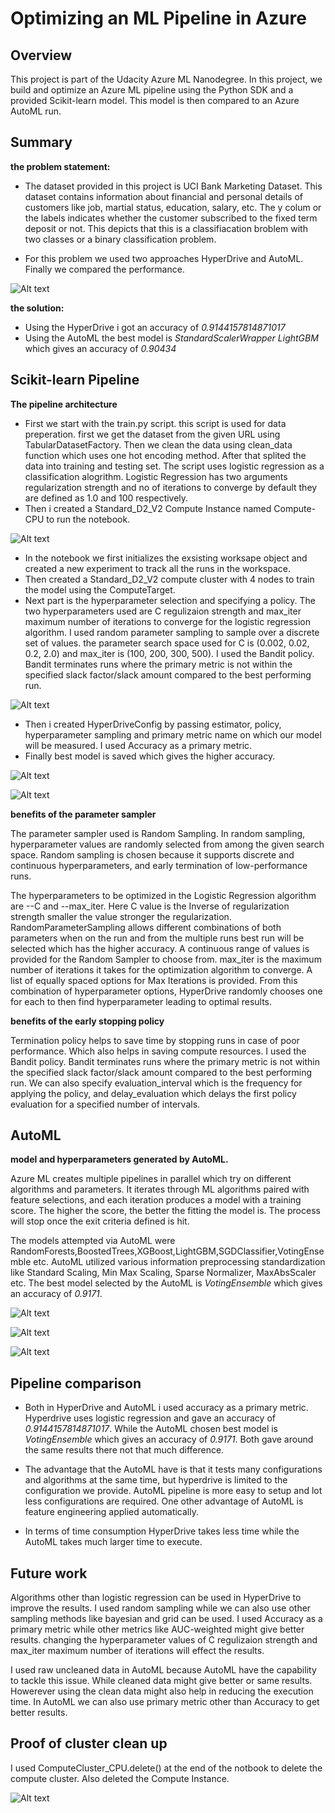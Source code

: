 # Optimizing an ML Pipeline in Azure

## Overview
This project is part of the Udacity Azure ML Nanodegree.
In this project, we build and optimize an Azure ML pipeline using the Python SDK and a provided Scikit-learn model.
This model is then compared to an Azure AutoML run.

## Summary
**the problem statement:**
- The dataset provided in this project is UCI Bank Marketing Dataset. This dataset contains information about financial and personal details of customers like job, martial status, education, salary, etc. The y colum or the labels indicates whether the customer subscribed to the fixed term deposit or not. This depicts that this is a classifiacation broblem with two classes or a binary classification problem.

- For this problem we used two approaches HyperDrive and AutoML. Finally we compared the performance.

![Alt text](Screenshots/workflow.png?raw=true "Workflow")

**the solution:**
- Using the HyperDrive i got an accuracy of *0.9144157814871017*
- Using the AutoML the best model is *StandardScalerWrapper LightGBM* which gives an accuracy of *0.90434*

## Scikit-learn Pipeline
**The pipeline architecture**
- First we start with the train.py script. this script is used for data preperation. first we get the dataset from the given URL using TabularDatasetFactory. Then we clean the data using clean_data function which uses one hot encoding method. After that splited the data into training and testing set. The script uses logistic regression as a classification alogrithm. Logistic Regression has two arguments regularization strength and no of iterations to converge by default they are defined as 1.0 and 100 respectively.
- Then i created a Standard_D2_V2 Compute Instance named Compute-CPU to run the notebook.

![Alt text](Screenshots/standard_D2_V2.JPG?raw=true "Compute Instance")

- In the notebook we first initializes the exsisting worksape object and created a new experiment to track all the runs in the workspace.
- Then created a Standard_D2_V2 compute cluster with 4 nodes to train the model using the ComputeTarget.
- Next part is the hyperparameter selection and specifying a policy. The two hyperparameters used are C regulizaion strength and max_iter maximum number of iterations to converge for the logistic regression algorithm. I used random parameter sampling to sample over a discrete set of values. the parameter search space used for C is (0.002, 0.02, 0.2, 2.0) and max_iter is (100, 200, 300, 500). I used the Bandit policy. Bandit terminates runs where the primary metric is not within the specified slack factor/slack amount compared to the best performing run.

![Alt text](Screenshots/hyperdrive-configuration.JPG?raw=true "hyperdrive configuration")

- Then i created HyperDriveConfig by passing estimator, policy, hyperparameter sampling and primary metric name on which our model will be measured. I used Accuracy as a primary metric.
- Finally best model is saved which gives the higher accuracy.

![Alt text](Screenshots/bestrun-hyperdrive.JPG?raw=true "bestrun hyperdrive")

![Alt text](Screenshots/hyperdrive-childruns.JPG?raw=true "hyperdrive childruns")

**benefits of the parameter sampler**

The parameter sampler used is Random Sampling. In random sampling, hyperparameter values are randomly selected from among the given search space. Random sampling is chosen because it supports discrete and continuous hyperparameters, and early termination of low-performance runs.

The hyperparameters to be optimized in the Logistic Regression algorithm are --C and --max_iter. Here C value is the Inverse of regularization strength smaller the value stronger the regularization. RandomParameterSampling allows different combinations of both parameters when on the run and from the multiple runs best run will be selected which has the higher accuracy. A continuous range of values is provided for the Random Sampler to choose from. max_iter is the maximum number of iterations it takes for the optimization algorithm to converge. A list of equally spaced options for Max Iterations is provided. From this combination of hyperparameter options, HyperDrive randomly chooses one for each to then find hyperparameter leading to optimal results.

**benefits of the early stopping policy**

Termination policy helps to save time by stopping runs in case of poor performance. Which also helps in saving compute resources. I used the Bandit policy. Bandit terminates runs where the primary metric is not within the specified slack factor/slack amount compared to the best performing run. We can also specify evaluation_interval which is the frequency for applying the policy, and delay_evaluation which delays the first policy evaluation for a specified number of intervals.

## AutoML
**model and hyperparameters generated by AutoML.**

Azure ML creates multiple pipelines in parallel which try on different algorithms and parameters. It iterates through ML algorithms paired with feature selections, and each iteration produces a model with a training score. The higher the score, the better the fitting the model is. The process will stop once the exit criteria defined is hit.

The models attempted via AutoML were RandomForests,BoostedTrees,XGBoost,LightGBM,SGDClassifier,VotingEnsemble etc. AutoML utilized various information preprocessing standardization like Standard Scaling, Min Max Scaling, Sparse Normalizer, MaxAbsScaler etc. The best model selected by the AutoML is *VotingEnsemble* which gives an accuracy of *0.9171*.

![Alt text](Screenshots/best-automlrun.JPG?raw=true "best automlrun")

![Alt text](Screenshots/best-automlrun-algorithm.JPG?raw=true "best automlrun algorithm")

![Alt text](Screenshots/best-automlrun-confusionmatrix.JPG?raw=true "best automlrun confusionmatrix")

## Pipeline comparison

- Both in HyperDrive and AutoML i used accuracy as a primary metric. Hyperdrive uses logistic regression and gave an accuracy of *0.9144157814871017*. While the AutoML chosen best model is *VotingEnsemble* which gives an accuracy of *0.9171*. Both gave around the same results there not that much difference.

- The advantage that the AutoML have is that it tests many configurations and algorithms at the same time, but hyperdrive is limited to the configuration we provide. AutoML pipeline is more easy to setup and lot less configurations are required. One other advantage of AutoML is feature engineering applied automatically.

- In terms of time consumption HyperDrive takes less time while the AutoML takes much larger time to execute.

## Future work

Algorithms other than logistic regression can be used in HyperDrive to improve the results. I used random sampling while we can also use other sampling methods like bayesian and grid can be used. I used Accuracy as a primary metric while other metrics like AUC-weighted might give better results. changing the hyperparameter values of C regulizaion strength and max_iter maximum number of iterations will effect the results.

I used raw uncleaned data in AutoML because AutoML have the capability to tackle this issue. While cleaned data might give better or same results. Howerever using the clean data might also help in reducing the execution time. In AutoML we can also use primary metric other than Accuracy to get better results.

## Proof of cluster clean up

I used ComputeCluster_CPU.delete() at the end of the notbook to delete the compute cluster. Also deleted the Compute Instance.

![Alt text](Screenshots/deleting-Compute-CPU.JPG?raw=true "deleting Compute CPU")
